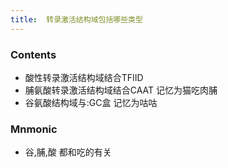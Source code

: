 ```yaml
---
title:  转录激活结构域包括哪些类型
--- 
```


### Contents
- 酸性转录激活结构域结合TFⅡD
- 脯氨酸转录激活结构域结合CAAT 记忆为猫吃肉脯
- 谷氨酸结构域与:GC盒 记忆为咕咕
<object type="image/svg+xml" style="width:100%;" data="/note-images/如何记忆酸性转录激活结构域.svg"></object>

### Mnmonic
- 谷,脯,酸 都和吃的有关
